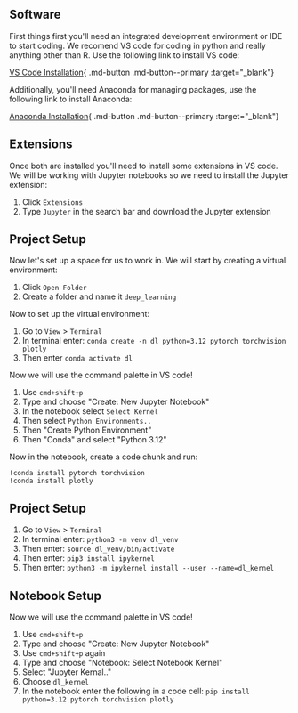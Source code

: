 ## Software

First things first you'll need an integrated development environment or IDE to start coding. We recomend VS code for coding in python and really anything other than R. Use the following link to install VS code:

[VS Code Installation](https://code.visualstudio.com/download){ .md-button .md-button--primary :target="_blank"}

Additionally, you'll need Anaconda for managing packages, use the following link to install Anaconda:

 [Anaconda Installation](https://docs.anaconda.com/anaconda/install/){ .md-button .md-button--primary :target="_blank"}

 ## Extensions

Once both are installed you'll need to install some extensions in VS code. We will be working with Jupyter notebooks so we need to install the Jupyter extension:

1. Click `Extensions`
2. Type `Jupyter` in the search bar and download the Jupyter extension

## Project Setup

Now let's set up a space for us to work in. We will start by creating a virtual environment:

1. Click `Open Folder`
2. Create a folder and name it `deep_learning`

Now to set up the virtual environment:

1. Go to `View` > `Terminal`
2. In terminal enter: `conda create -n dl python=3.12 pytorch torchvision plotly`
3. Then enter `conda activate dl`

Now we will use the command palette in VS code!

1. Use `cmd+shift+p`
2. Type and choose "Create: New Jupyter Notebook"
3. In the notebook select `Select Kernel`
4. Then select `Python Environments..`
5. Then "Create Python Environment"
6. Then "Conda" and select "Python 3.12"

Now in the notebook, create a code chunk and run:

```
!conda install pytorch torchvision
!conda install plotly
```


## Project Setup

1. Go to `View` > `Terminal`
2. In terminal enter: `python3 -m venv dl_venv`
3. Then enter: `source dl_venv/bin/activate`
4. Then enter: `pip3 install ipykernel`
5. Then enter: `python3 -m ipykernel install --user --name=dl_kernel`

## Notebook Setup

Now we will use the command palette in VS code!

1. Use `cmd+shift+p`
2. Type and choose "Create: New Jupyter Notebook"
3. Use `cmd+shift+p` again
4. Type and choose "Notebook: Select Notebook Kernel"
5. Select "Jupyter Kernal.."
6. Choose `dl_kernel`
7. In the notebook enter the following in a code cell: `pip install python=3.12 pytorch torchvision plotly`
